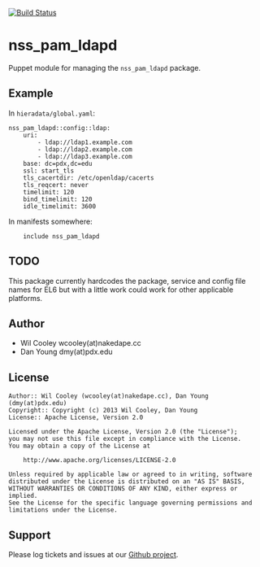 [![Build Status](https://travis-ci.org/wcooley/puppet-nss_pam_ldapd.png?branch=master)](https://travis-ci.org/wcooley/puppet-nss_pam_ldapd)

nss_pam_ldapd
=============

Puppet module for managing the `nss_pam_ldapd` package.

Example
-------

In `hieradata/global.yaml`:

    nss_pam_ldapd::config::ldap:
        uri:
            - ldap://ldap1.example.com
            - ldap://ldap2.example.com
            - ldap://ldap3.example.com
        base: dc=pdx,dc=edu
        ssl: start_tls
        tls_cacertdir: /etc/openldap/cacerts
        tls_reqcert: never
        timelimit: 120
        bind_timelimit: 120
        idle_timelimit: 3600

In manifests somewhere:

        include nss_pam_ldapd

TODO
----

This package currently hardcodes the package, service and config file names
for EL6 but with a little work could work for other applicable platforms.

Author
-------
* Wil Cooley wcooley(at)nakedape.cc
* Dan Young dmy(at)pdx.edu

License
-------

    Author:: Wil Cooley (wcooley(at)nakedape.cc), Dan Young (dmy(at)pdx.edu)
    Copyright:: Copyright (c) 2013 Wil Cooley, Dan Young
    License:: Apache License, Version 2.0

    Licensed under the Apache License, Version 2.0 (the "License");
    you may not use this file except in compliance with the License.
    You may obtain a copy of the License at

        http://www.apache.org/licenses/LICENSE-2.0

    Unless required by applicable law or agreed to in writing, software
    distributed under the License is distributed on an "AS IS" BASIS,
    WITHOUT WARRANTIES OR CONDITIONS OF ANY KIND, either express or implied.
    See the License for the specific language governing permissions and
    limitations under the License.


Support
-------

Please log tickets and issues at our [Github project][1].

[1]: https://github.com/wcooley/puppet-nss_pam_ldapd/issues
